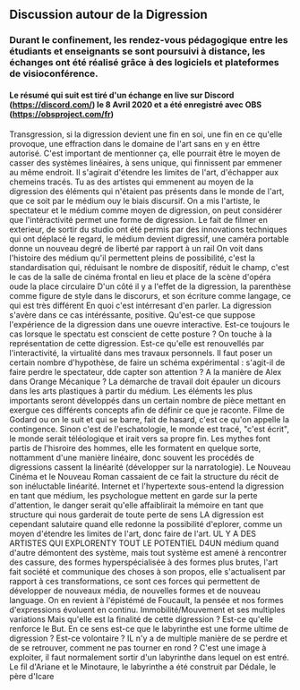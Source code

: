 ## Discussion autour de la Digression
### Durant le confinement, les rendez-vous pédagogique entre les étudiants et enseignants se sont poursuivi à distance, les échanges ont été réalisé grâce à des logiciels et plateformes de visioconférence.
#### Le résumé qui suit est tiré d'un échange en live sur Discord (https://discord.com/) le 8 Avril 2020 et a été enregistré avec OBS (https://obsproject.com/fr)

Transgression, si la digression devient une fin en soi, une fin en ce qu'elle provoque, une effraction dans le domaine de l'art sans en y en êttre autorisé.
C'est important de mentionner ça, elle pourrait être le moyen de casser des systèmes linéaires, à sens unique, qui finnissent par emmener au même endroit.
Il s'agirait d'étendre les limites de l'art, d'échapper aux chemeins tracés.
Tu as des artistes qui emmenent au moyen de la digression des éléments qui n'étaient pas présents dans le monde de l'art, que ce soit par le médium ouy le biais discursif.
On a mis l'artiste, le spectateur et le médium comme moyen de digression, on peut considérer que l'intéractivité permet une forme de digression.
Le fait de filmer en exterieur, de sortir du studio ont été permis par des innovations techniques qui ont déplacé le regard, le médium devient digressif, une caméra portable donne un nouveau degré de liberté par rapport à un rail
On voit dans l'histoire des médium qu'il permettent pleins de possibilité, c'est la standardisation qui, réduisant le nombre de dispositif, réduit le champ, c'est le cas de la salle de cinéma frontal en lieu et place de la scène d'opéra oude la place circulaire
D'un côté il y a l'effet de la digression, la parenthèse comme figure de style dans le discorurs, et son écriture comme langage, ce qui est très différent En quoi c'est intérresant d'en parler.
La digression s'avère dans ce cas intéréssante, positive. Qu'est-ce que suppose l'expérience de la digression dans une ouevre interactive. Est-ce toujours le cas lorsque le spectatu est conscient de cette posture ? On touche à la représentation de cette digression. Est-ce qu'elle est renouvellés par l'interactivité, la virtualité dans mes travaux personnels.
Il faut poser un certain nombre d'hypothèse, de faire un schéma expérimental : s'agit-il de faire perdre le spectateur, dde capter son attention ? A la manière de Alex dans Orange Mécanique ? La démarche de travail doit épauler un dicours dans les arts plastiques à partir du médium.
Les éléments les plus importants seront développés dans un certain nombre de pièce mettant en exergue ces différents concepts afin de définir ce que je raconte.
Filme de Godard ou on le suit et qui se barre, fait de hasard, c'est ce qu'on appelle la contingence. Sinon c'est de l'eschatologie, le monde est tracé, "c'est écrit", le monde serait téléologique et irait vers sa propre fin.
Les mythes font partis de l'hisroire des hommes, elle les formatent en quelque sorte, nottamment d'une manière linéaire, donc souvent les procédés de digressions cassent la linéarité (développer sur la narratologie).
Le Nouveau Cinéma et le Nouveau Roman cassaient de ce fait la structure du récit de son inéluctable linéarité.
Internet et l'hypertexte sous-entend la digression en tant que médium, les psychologue mettent en garde sur la perte d'attention, le danger serait qu'elle affaiblirait la mémoire en tant que structure qui nous garderait de toute perte de sens
LA digression est cependant salutaire quand elle redonne la possibilité d'eplorer, comme un moyen d'étendre les limites de l'art, donc faire de l'art.
UL Y A DES ARTISTES QUI EXPLORENTY TOUT LE POTENTIEL D4UN médium quand d'autre démontent des système, mais tout système est amené à rencontrer des cassure, des formes hyperspécialisée à des formes plus brutes, l'art fait société et communique des choses à son propos, elle s'actualisent par rapport à ces transformations, ce sont ces forces qui permettent de développer de nouveaux média, de nouvelles formes et de nouveau language.
On en revient à l'épistémé de Foucault, la pensée et nos formes d'expressions évoluent en continu.
Immobilité/Mouvement et ses multiples variations
Mais qu'elle est la finalité de cette digression ? Est-ce qu'elle renforce le But. En ce sens est-ce que le labyrinthe est une forme ultime de digression ? Est-ce volontaire ? IL n'y a de multiple manière de se perdre et de se retrouver, comment ne pas tourner en rond ? C'est une image à exploiter, il faut normalement sortir d'un labyrinthe dans lequel on est entré.
Le fil d'Ariane et le Minotaure, le labyrinthe a été construit par Dédale, le père d'Icare
